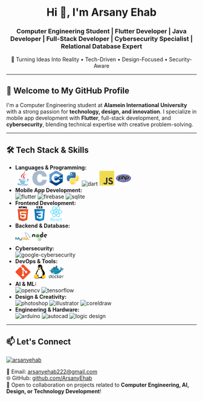 <h1 align="center">Hi 👋, I'm Arsany Ehab</h1>
<h3 align="center">Computer Engineering Student | Flutter Developer | Java Developer | Full-Stack Developer | Cybersecurity Specialist | Relational Database Expert</h3>

<p align="center">
🚀 Turning Ideas Into Reality • Tech-Driven • Design-Focused • Security-Aware
</p>

---

<h2>👋 Welcome to My GitHub Profile</h2>

<p>
I'm a Computer Engineering student at <strong>Alamein International University</strong> with a strong passion for <strong>technology, design, and innovation</strong>. I specialize in mobile app development with <strong>Flutter</strong>, full-stack development, and <strong>cybersecurity</strong>, blending technical expertise with creative problem-solving.
</p>

---

<h2>🛠️ Tech Stack & Skills</h2>

<ul>
  <li><strong>Languages & Programming:</strong><br>
    <img src="https://raw.githubusercontent.com/devicons/devicon/master/icons/java/java-original.svg" alt="java" width="40" height="40"/>
    <img src="https://raw.githubusercontent.com/devicons/devicon/master/icons/c/c-original.svg" alt="c" width="40" height="40"/>
    <img src="https://raw.githubusercontent.com/devicons/devicon/master/icons/cplusplus/cplusplus-original.svg" alt="cplusplus" width="40" height="40"/>
    <img src="https://raw.githubusercontent.com/devicons/devicon/master/icons/python/python-original.svg" alt="python" width="40" height="40"/>
    <img src="https://www.vectorlogo.zone/logos/dartlang/dartlang-icon.svg" alt="dart" width="40" height="40"/>
    <img src="https://raw.githubusercontent.com/devicons/devicon/master/icons/javascript/javascript-original.svg" alt="javascript" width="40" height="40"/>
    <img src="https://raw.githubusercontent.com/devicons/devicon/master/icons/php/php-original.svg" alt="php" width="40" height="40"/>
  </li>

  <li><strong>Mobile App Development:</strong><br>
    <img src="https://www.vectorlogo.zone/logos/flutterio/flutterio-icon.svg" alt="flutter" width="40" height="40"/>
    <img src="https://www.vectorlogo.zone/logos/firebase/firebase-icon.svg" alt="firebase" width="40" height="40"/>
    <img src="https://www.vectorlogo.zone/logos/sqlite/sqlite-icon.svg" alt="sqlite" width="40" height="40"/>
  </li>

  <li><strong>Frontend Development:</strong><br>
    <img src="https://raw.githubusercontent.com/devicons/devicon/master/icons/html5/html5-original-wordmark.svg" alt="html5" width="40" height="40"/>
    <img src="https://raw.githubusercontent.com/devicons/devicon/master/icons/css3/css3-original-wordmark.svg" alt="css3" width="40" height="40"/>
    <img src="https://raw.githubusercontent.com/devicons/devicon/master/icons/react/react-original-wordmark.svg" alt="react" width="40" height="40"/>
  </li>

  <li><strong>Backend & Database:</strong><br>
    <img src="https://raw.githubusercontent.com/devicons/devicon/master/icons/mysql/mysql-original-wordmark.svg" alt="mysql" width="40" height="40"/>
    <img src="https://raw.githubusercontent.com/devicons/devicon/master/icons/nodejs/nodejs-original-wordmark.svg" alt="nodejs" width="40" height="40"/>
  </li>

  <li><strong>Cybersecurity:</strong><br>
    <img src="https://cdn-icons-png.freepik.com/512/6783/6783360.png" alt="google-cybersecurity" width="40" height="40"/>
  </li>

  <li><strong>DevOps & Tools:</strong><br>
    <img src="https://raw.githubusercontent.com/devicons/devicon/master/icons/git/git-original.svg" alt="git" width="40" height="40"/>
    <img src="https://raw.githubusercontent.com/devicons/devicon/master/icons/linux/linux-original.svg" alt="linux" width="40" height="40"/>
    <img src="https://raw.githubusercontent.com/devicons/devicon/master/icons/docker/docker-original-wordmark.svg" alt="docker" width="40" height="40"/>
  </li>

  <li><strong>AI & ML:</strong><br>
    <img src="https://www.vectorlogo.zone/logos/opencv/opencv-icon.svg" alt="opencv" width="40" height="40"/>
    <img src="https://static-00.iconduck.com/assets.00/tensorflow-icon-955x1024-hd4xzbqj.png" alt="tensorflow" width="40" height="40"/>
  </li>

  <li><strong>Design & Creativity:</strong><br>
    <img src="https://upload.wikimedia.org/wikipedia/commons/thumb/a/af/Adobe_Photoshop_CC_icon.svg/1051px-Adobe_Photoshop_CC_icon.svg.png" alt="photoshop" width="40" height="40"/>
    <img src="https://www.vectorlogo.zone/logos/adobe_illustrator/adobe_illustrator-icon.svg" alt="illustrator" width="40" height="40"/>
    <img src="https://img.icons8.com/fluent/600/coreldraw-2021.png" alt="coreldraw" width="40" height="40"/>
  </li>

  <li><strong>Engineering & Hardware:</strong><br>
    <img src="https://cdn.worldvectorlogo.com/logos/arduino-1.svg" alt="arduino" width="40" height="40"/>
    <img src="https://ciptasatria.com/wp-content/uploads/autodesk-autocad-architecture-product-icon.svg" alt="autocad" width="40" height="40"/>
    <img src="https://static.thenounproject.com/png/1343265-200.png" alt="logic design" width="40" height="40"/>
  </li>
</ul>

---

<h2>📫 Let's Connect</h2>

<p align="left">
  <a href="https://linkedin.com/in/arsanyehab" target="_blank">
    <img align="center" src="https://raw.githubusercontent.com/rahuldkjain/github-profile-readme-generator/master/src/images/icons/Social/linked-in-alt.svg" alt="arsanyehab" height="40" width="50" />
  </a>
</p>

<p>
📧 Email: <a href="mailto:arsanyehab222@gmail.com">arsanyehab222@gmail.com</a><br>
🌐 GitHub: <a href="https://github.com/ArsanyEhab">github.com/ArsanyEhab</a><br>
🤝 Open to collaboration on projects related to <strong>Computer Engineering, AI, Design, or Technology Development</strong>!
</p>
